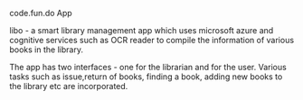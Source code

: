 code.fun.do App

libo - a smart library management app which uses microsoft azure and cognitive services such as OCR reader to compile the information of various books in the library. 

The app has two interfaces - one for the librarian and for the user. Various tasks such as issue,return of books, finding a book, adding new books to the library etc are incorporated.
